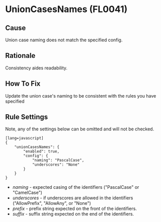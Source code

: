 # UnionCasesNames (FL0041)

## Cause

Union case naming does not match the specified config.

## Rationale

Consistency aides readability.

## How To Fix

Update the union case's naming to be consistent with the rules you have specified

## Rule Settings

Note, any of the settings below can be omitted and will not be checked.

	[lang=javascript]
    {
        "unionCasesNames": { 
            "enabled": true,
            "config": {
                "naming": "PascalCase",
                "underscores": "None"
            }
        }
    }

* *naming* - expected casing of the identifiers ("PascalCase" or "CamelCase")
* *underscores* - if underscores are allowed in the identifiers ("AllowPrefix", "AllowAny", or "None")
* *prefix* - prefix string expected on the front of the identifiers.
* *suffix* - suffix string expected on the end of the identifiers.
